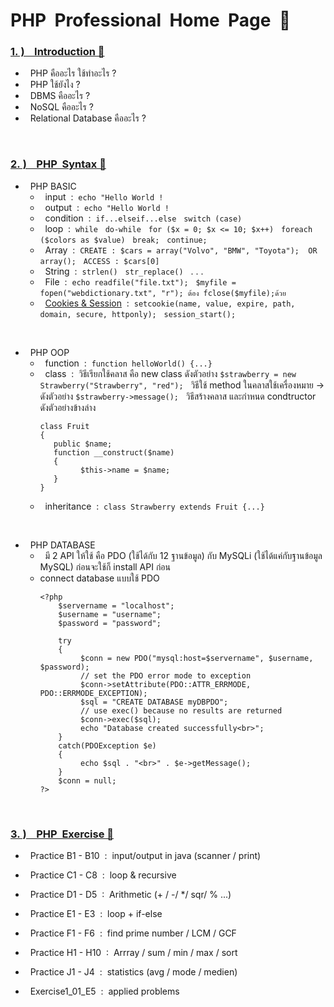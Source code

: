 # PHP  &nbsp;Professional &nbsp;Home &nbsp;Page &nbsp;🚀

### [1.&nbsp;) &nbsp;&nbsp; Introduction 🔗](https://www.w3schools.com/php/php_oop_classes_abstract.asp)

   -  &nbsp; PHP คืออะไร  ใช้ทำอะไร ?
   -  &nbsp; PHP ใช้ยังไง ?
   -  &nbsp; DBMS คืออะไร ?
   -  &nbsp; NoSQL คืออะไร ?
   -  &nbsp; Relational Database คืออะไร ?

<br/>

### [2.&nbsp;) &nbsp;&nbsp; PHP &nbsp;Syntax 🔗](https://www.php.net/manual/en/)

   -  &nbsp; PHP BASIC
      - &nbsp; input &nbsp;:&nbsp; ```echo "Hello World !```
      - &nbsp; output &nbsp;:&nbsp; ```echo "Hello World !```
      - &nbsp; condition &nbsp;:&nbsp; ```if...elseif...else``` &nbsp; ```switch (case)``` 
      - &nbsp; loop &nbsp;:&nbsp; ```while``` &nbsp; ```do-while``` &nbsp; ```for ($x = 0; $x <= 10; $x++)``` &nbsp; ```foreach ($colors as $value)``` &nbsp; ```break;``` &nbsp; ```continue;```
      - &nbsp; Array &nbsp;:&nbsp; ```CREATE : $cars = array("Volvo", "BMW", "Toyota");  OR  array();``` &nbsp; ```ACCESS : $cars[0]```
      - &nbsp; String &nbsp;:&nbsp; ```strlen()``` &nbsp; ```str_replace()``` &nbsp;  . . .
      - &nbsp; File &nbsp;:&nbsp; ```echo readfile("file.txt");``` &nbsp; ```$myfile = fopen("webdictionary.txt", "r"); ต้อง fclose($myfile);ด้วย``` &nbsp;
      - &nbsp; [Cookies & Session](https://www.borntodev.com/2020/07/10/cookie-vs-session/) &nbsp;:&nbsp; ```setcookie(name, value, expire, path, domain, secure, httponly);``` &nbsp; ```session_start();```

<br/>

   -  &nbsp; PHP OOP
      - &nbsp; function &nbsp;:&nbsp; ```function helloWorld() {...}```  
      - &nbsp; class &nbsp;:&nbsp; วิธีเรียกใช้คลาส คือ new class ดังตัวอย่าง ```$strawberry = new Strawberry("Strawberry", "red");``` &nbsp; วิธีใช้ method ในคลาสใช้เครื่องหมาย -> ดังตัวอย่าง ```$strawberry->message();```  &nbsp; วิธีสร้างคลาส และกำหนด condtructor ดังตัวอย่างข้างล่าง
        ```
        class Fruit
        {
           public $name;
           function __construct($name)
           {
                 $this->name = $name;
           }
        }
        ```
      - &nbsp; inheritance &nbsp;:&nbsp; ```class Strawberry extends Fruit {...}```

<br/>

   -  &nbsp; PHP DATABASE
      - &nbsp; มี 2 API ให้ใช้  คือ PDO (ใช้ได้กับ 12 ฐานข้อมูล) กับ MySQLi (ใช้ได้แค่กับฐานข้อมูล MySQL) ก่อนจะใช้ก็ install API ก่อน
      - connect database แบบใช้ PDO
        ```
        <?php
            $servername = "localhost";
            $username = "username";
            $password = "password";

            try
            {
                 $conn = new PDO("mysql:host=$servername", $username, $password);
                 // set the PDO error mode to exception
                 $conn->setAttribute(PDO::ATTR_ERRMODE, PDO::ERRMODE_EXCEPTION);
                 $sql = "CREATE DATABASE myDBPDO";
                 // use exec() because no results are returned
                 $conn->exec($sql);
                 echo "Database created successfully<br>";
            }
            catch(PDOException $e)
            {
                 echo $sql . "<br>" . $e->getMessage();
            }
            $conn = null;
        ?>
        ```
<br/>

### [3.&nbsp;) &nbsp;&nbsp; PHP &nbsp;Exercise 🔗](https://edabit.com/challenges/php)

- &nbsp; Practice B1 - B10 &nbsp;:&nbsp; input/output in java (scanner / print)
  
- &nbsp; Practice C1 - C8 &nbsp;:&nbsp; loop & recursive
  
- &nbsp; Practice D1 - D5 &nbsp;:&nbsp; Arithmetic (+ / -/ */ sqr/ % ...)
  
- &nbsp; Practice E1 - E3 &nbsp;:&nbsp; loop + if-else
  
- &nbsp; Practice F1 - F6 &nbsp;:&nbsp; find prime number / LCM / GCF
  
- &nbsp; Practice H1 - H10 &nbsp;:&nbsp; Arrray / sum / min / max / sort
  
- &nbsp; Practice J1 - J4 &nbsp;:&nbsp; statistics (avg / mode / medien)
  
- &nbsp; Exercise1_01_E5 &nbsp;:&nbsp; applied problems

<br/>


